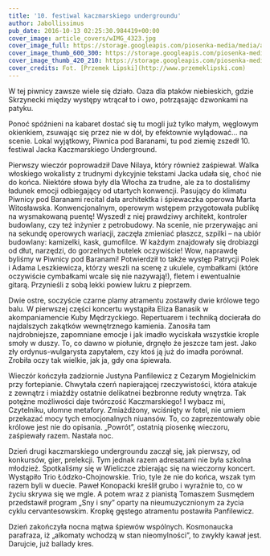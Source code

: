 ```yaml
---
title: '10. festiwal kaczmarskiego undergroundu'
author: Jabollissimus
pub_date: 2016-10-13 02:25:30.984419+00:00
cover_image: article_covers/wIMG_4323.jpg
cover_image_full: https://storage.googleapis.com/piosenka-media/media/article_covers/wIMG_4323.jpg
cover_image_thumb_600_300: https://storage.googleapis.com/piosenka-media/media/article_covers/wIMG_4323.jpg.600x300_q85_crop_upscale.jpg
cover_image_thumb_420_210: https://storage.googleapis.com/piosenka-media/media/article_covers/wIMG_4323.jpg.420x210_q85_crop_upscale.jpg
cover_credits: Fot. [Przemek Lipski](http://www.przemeklipski.com)
---
```


W tej piwnicy zawsze wiele się działo. Oaza dla ptaków niebieskich, gdzie Skrzynecki między występy wtrącał to i owo, potrząsając dzwonkami na patyku.

Ponoć spóźnieni na kabaret dostać się tu mogli już tylko małym, węglowym okienkiem, zsuwając się przez nie w dół, by efektownie wylądować... na scenie. Lokal wyjątkowy, Piwnica pod Baranami, tu pod ziemię zszedł 10. festiwal Jacka Kaczmarskiego Underground.

Pierwszy wieczór poprowadził Dave Nilaya, który również zaśpiewał. Walka włoskiego wokalisty z trudnymi dykcyjnie tekstami Jacka udała się, choć nie do końca. Niektóre słowa były dla Włocha za trudne, ale za to dostaliśmy ładunek emocji odbiegający od utartych konwencji. Pasujący do klimatu Piwnicy pod Baranami recital dała architektka i śpiewaczka operowa Marta Witosławska. Konwencjonalnym, operowym wstępem przygotowała publikę na wysmakowaną puentę! Wyszedł z niej prawdziwy architekt, kontroler budowlany, czy też inżynier z petrobudowy. Na scenie, nie przerywając ani na sekundę operowych wariacji, zaczęła zmieniać płaszcz, szpilki – na ubiór budowlany: kamizelki, kask, gumofilce. W każdym znajdowały się drobiazgi od dłut, narzędzi, do gorzelnych butelek oczywiście! Wow, naprawdę byliśmy w Piwnicy pod Baranami! Potwierdził to także występ Patrycji Polek i Adama Leszkiewicza, którzy weszli na scenę z ukulele, cymbałkami \(które oczywiście cymbałkami wcale się nie nazywają!\), fletem i ewentualnie gitarą. Przynieśli z sobą lekki powiew lukru z pieprzem.

Dwie ostre, soczyście czarne plamy atramentu zostawiły dwie królowe tego balu. W pierwszej części koncertu wystąpiła Eliza Banasik w akompaniamencie Kuby Mędrzyckiego. Repertuarem i techniką docierała do najdalszych zakątków wewnętrznego kamienia. Zanosiła tam najdrobniejsze, zapomniane emocje i jak imadło wyciskała wszystkie krople smoły w duszy. To, co dawno w piołunie, drgnęło że jeszcze tam jest. Jako zły ordynus\-wulgarysta zapytałem, czy ktoś ją już do imadła porównał. Zrobiła oczy tak wielkie, jak ja, gdy ona śpiewała.

Wieczór kończyła zadziornie Justyna Panfilewicz z Cezarym Mogielnickim przy fortepianie. Chwytała czerń napierającej rzeczywistości, która atakuje z zewnątrz i miażdży ostatnie delikatnei bezbronne reduty wnętrza. Tak potężne możliwości daje twórczość Kaczmarskiego! I wybacz mi, Czytelniku, ułomne metafory. Zmiażdżony, wciśnięty w fotel, nie umiem przekazać mocy tych emocjonalnych niuansów. To, co zaprezentowały obie królowe jest nie do opisania. „Powrót”, ostatnią piosenkę wieczoru, zaśpiewały razem. Nastała noc.

Dzień drugi kaczmarskiego undergroundu zaczął się, jak pierwszy, od konkursów, gier, prelekcji. Tym jednak razem adresatami nie była szkolna młodzież. Spotkaliśmy się w Wieliczce zbierając się na wieczorny koncert. Wystąpiło Trio Łódzko\-Chojnowskie. Trio, tyle że nie do końca, wszak tym razem  byli w duecie. Paweł Konopacki kreślił grubo i wyraźnie to, co w życiu skrywa się we mgle. A potem wraz z pianistą Tomaszem Susmędem przedstawił program „Sny i sny” oparty na nieumuzycznionym za życia cyklu cervantesowskim. Kropkę gęstego atramentu postawiła Panfilewicz.

Dzień zakończyła nocna mątwa śpiewów wspólnych. Kosmonaucka parafraza, iż „alkomaty wchodzą w stan nieomylności”, to zwykły kawał jest. Darujcie, już ballady kres.